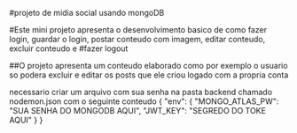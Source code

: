 #projeto de midia social usando mongoDB

#Este mini projeto apresenta o desenvolvimento basico de como fazer login, guardar o login, postar conteudo com imagem, editar conteudo, excluir conteudo e
#fazer logout

##O projeto apresenta um conteudo elaborado como por exemplo o usuario so podera excluir e editar os posts que ele criou logado com a propria conta 

necessario criar um arquivo com sua senha na pasta backend chamado nodemon.json com o seguinte conteudo
{
    "env": {
      "MONGO_ATLAS_PW": "SUA SENHA DO MONGODB AQUI",
      "JWT_KEY": "SEGREDO DO TOKE AQUI"
    }
  }
  
